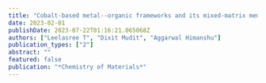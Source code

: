 ```yaml
---
title: "Cobalt-based metal--organic frameworks and its mixed-matrix membranes for discriminative sensing of amines and on-site detection of ammonia"
date: 2023-02-01
publishDate: 2023-07-22T01:16:21.065068Z
authors: ["Leelasree T", "Dixit Mudit", "Aggarwal Himanshu"]
publication_types: ["2"]
abstract: ""
featured: false
publication: "*Chemistry of Materials*"
---
```


